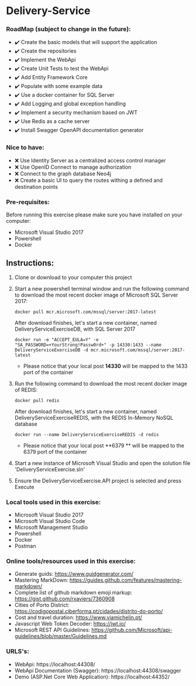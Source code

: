 # Delivery-Service

### RoadMap (subject to change in the future):
* :heavy_check_mark: Create the basic models that will support the application
* :heavy_check_mark: Create the repositories
* :heavy_check_mark: Implement the WebApi
* :heavy_check_mark: Create Unit Tests to test the WebApi
* :heavy_check_mark: Add Entity Framework Core
* :heavy_check_mark: Populate with some example data
* :heavy_check_mark: Use a docker container for SQL Server
* :heavy_check_mark: Add Logging and global exception handling
* :heavy_check_mark: Implement a security mechanism based on JWT
* :heavy_check_mark: Use Redis as a cache server
* :heavy_check_mark: Install Swagger OpenAPI documentation generator


### Nice to have:
* :x: Use Identity Server as a centralized access control manager
* :x: Use OpenID Connect to manage authorization
* :x: Connect to the graph database Neo4j
* :x: Create a basic UI to query the routes withing a defined and destination points


### Pre-requisites:
Before running this exercise please make sure you have installed on your computer:
* Microsoft Visual Studio 2017
* Powershell
* Docker


## Instructions:
1. Clone or download to your computer this project
2. Start a new powershell terminal window and run the following command to download the most recent docker image of Microsoft SQL Server 2017:
    ```
    docker pull mcr.microsoft.com/mssql/server:2017-latest
    ```
    After download finishes, let's start a new container, named DeliveryServiceExerciseDB, with SQL Server 2017

    ```
    docker run -e "ACCEPT_EULA=Y" -e "SA_PASSWORD=+YourStrong!Passw0rd+" -p 14330:1433 --name DeliveryServiceExerciseDB -d mcr.microsoft.com/mssql/server:2017-latest
    ```
    * Please notice that your local post **14330** will be mapped to the 1433 port of the container

3. Run the following command to download the most recent docker image of REDIS:
    ```
    docker pull redis
    ```
    After download finishes, let's start a new container, named DeliveryServiceExerciseREDIS, with the REDIS In-Memory NoSQL database

    ```
    docker run --name DeliveryServiceExerciseREDIS -d redis
    ```
    * Please notice that your local post **6379 ** will be mapped to the 6379 port of the container

4. Start a new instance of Microsoft Visual Studio and open the solution file 'DeliveryServiceExercise.sln'
5. Ensure the DeliveryServiceExercise.API project is selected and press Execute



###  Local tools used in this exercise:
* Microsoft Visual Studio 2017
* Microsoft Visual Studio Code
* Microsoft Management Studio
* Powershell
* Docker
* Postman


### Online tools/resources used in this exercise:
* Generate guids: https://www.guidgenerator.com/
* Mastering MarkDown: https://guides.github.com/features/mastering-markdown/
* Complete list of github markdown emoji markup: https://gist.github.com/rxaviers/7360908
* Cities of Porto District: https://codigopostal.ciberforma.pt/cidades/distrito-do-porto/
* Cost and travel duration: https://www.viamichelin.pt/
* Javascript Web Token Decoder: https://jwt.io/
* Microsoft REST API Guidelines: https://github.com/Microsoft/api-guidelines/blob/master/Guidelines.md


### URLS's:
* WebApi: https://localhost:44308/
* WebApi Documentation (Swagger): https://localhost:44308/swagger
* Demo (ASP.Net Core Web Application): https://localhost:44352/
